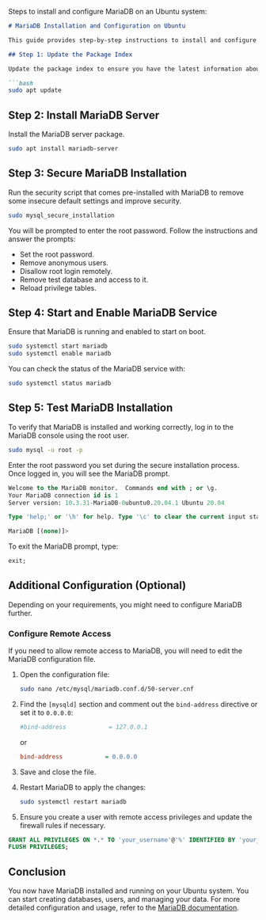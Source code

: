 Steps to install and configure MariaDB on an Ubuntu system:

```markdown
# MariaDB Installation and Configuration on Ubuntu

This guide provides step-by-step instructions to install and configure MariaDB on an Ubuntu system.

## Step 1: Update the Package Index

Update the package index to ensure you have the latest information about available packages.

```bash
sudo apt update
```

## Step 2: Install MariaDB Server

Install the MariaDB server package.

```bash
sudo apt install mariadb-server
```

## Step 3: Secure MariaDB Installation

Run the security script that comes pre-installed with MariaDB to remove some insecure default settings and improve security.

```bash
sudo mysql_secure_installation
```

You will be prompted to enter the root password. Follow the instructions and answer the prompts:
- Set the root password.
- Remove anonymous users.
- Disallow root login remotely.
- Remove test database and access to it.
- Reload privilege tables.

## Step 4: Start and Enable MariaDB Service

Ensure that MariaDB is running and enabled to start on boot.

```bash
sudo systemctl start mariadb
sudo systemctl enable mariadb
```

You can check the status of the MariaDB service with:

```bash
sudo systemctl status mariadb
```

## Step 5: Test MariaDB Installation

To verify that MariaDB is installed and working correctly, log in to the MariaDB console using the root user.

```bash
sudo mysql -u root -p
```

Enter the root password you set during the secure installation process. Once logged in, you will see the MariaDB prompt.

```sql
Welcome to the MariaDB monitor.  Commands end with ; or \g.
Your MariaDB connection id is 1
Server version: 10.3.31-MariaDB-0ubuntu0.20.04.1 Ubuntu 20.04

Type 'help;' or '\h' for help. Type '\c' to clear the current input statement.

MariaDB [(none)]>
```

To exit the MariaDB prompt, type:

```sql
exit;
```

## Additional Configuration (Optional)

Depending on your requirements, you might need to configure MariaDB further.

### Configure Remote Access

If you need to allow remote access to MariaDB, you will need to edit the MariaDB configuration file.

1. Open the configuration file:

    ```bash
    sudo nano /etc/mysql/mariadb.conf.d/50-server.cnf
    ```

2. Find the `[mysqld]` section and comment out the `bind-address` directive or set it to `0.0.0.0`:

    ```ini
    #bind-address            = 127.0.0.1
    ```

    or

    ```ini
    bind-address            = 0.0.0.0
    ```

3. Save and close the file.

4. Restart MariaDB to apply the changes:

    ```bash
    sudo systemctl restart mariadb
    ```

5. Ensure you create a user with remote access privileges and update the firewall rules if necessary.

```sql
GRANT ALL PRIVILEGES ON *.* TO 'your_username'@'%' IDENTIFIED BY 'your_password';
FLUSH PRIVILEGES;
```

## Conclusion

You now have MariaDB installed and running on your Ubuntu system. You can start creating databases, users, and managing your data. For more detailed configuration and usage, refer to the [MariaDB documentation](https://mariadb.com/kb/en/documentation/).